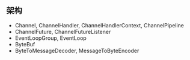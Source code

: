 
## 架构
* Channel, ChannelHandler, ChannelHandlerContext, ChannelPipeline
* ChannelFuture, ChannelFutureListener
* EventLoopGroup, EventLoop
* ByteBuf
* ByteToMessageDecoder, MessageToByteEncoder




